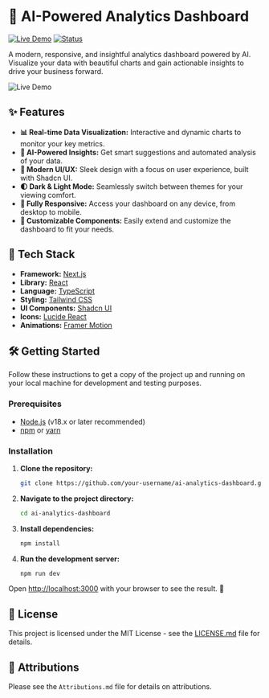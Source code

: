 # 🤖 AI-Powered Analytics Dashboard

[![Live Demo](https://img.shields.io/badge/Live_Demo-View_Here-blue?style=for-the-badge&logo=figma)](https://ai-analytics.figma.site/)
[![Status](https://img.shields.io/badge/Status-In_Development-yellow?style=for-the-badge)]()

A modern, responsive, and insightful analytics dashboard powered by AI. Visualize your data with beautiful charts and gain actionable insights to drive your business forward.

![Live Demo](https://ai-analytics.figma.site/)

## ✨ Features

- **📊 Real-time Data Visualization:** Interactive and dynamic charts to monitor your key metrics.
- **🧠 AI-Powered Insights:** Get smart suggestions and automated analysis of your data.
- **🎨 Modern UI/UX:** Sleek design with a focus on user experience, built with Shadcn UI.
- **🌓 Dark & Light Mode:** Seamlessly switch between themes for your viewing comfort.
- **📱 Fully Responsive:** Access your dashboard on any device, from desktop to mobile.
- **🧩 Customizable Components:** Easily extend and customize the dashboard to fit your needs.

## 🚀 Tech Stack

- **Framework:** [Next.js](https://nextjs.org/)
- **Library:** [React](https://reactjs.org/)
- **Language:** [TypeScript](https://www.typescriptlang.org/)
- **Styling:** [Tailwind CSS](https://tailwindcss.com/)
- **UI Components:** [Shadcn UI](https://ui.shadcn.com/)
- **Icons:** [Lucide React](https://lucide.dev/)
- **Animations:** [Framer Motion](https://www.framer.com/motion/)

## 🛠️ Getting Started

Follow these instructions to get a copy of the project up and running on your local machine for development and testing purposes.

### Prerequisites

- [Node.js](https://nodejs.org/en/) (v18.x or later recommended)
- [npm](https://www.npmjs.com/) or [yarn](https://yarnpkg.com/)

### Installation

1.  **Clone the repository:**
    ```sh
    git clone https://github.com/your-username/ai-analytics-dashboard.git
    ```
2.  **Navigate to the project directory:**
    ```sh
    cd ai-analytics-dashboard
    ```
3.  **Install dependencies:**
    ```sh
    npm install
    ```
4.  **Run the development server:**
    ```sh
    npm run dev
    ```

Open [http://localhost:3000](http://localhost:3000) with your browser to see the result. 🚀

## 📄 License

This project is licensed under the MIT License - see the [LICENSE.md](LICENSE.md) file for details.

## 🙏 Attributions

Please see the `Attributions.md` file for details on attributions.
